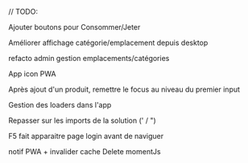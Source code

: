 // TODO:

Ajouter boutons pour Consommer/Jeter

Améliorer affichage catégorie/emplacement depuis desktop

refacto admin gestion emplacements/catégories

App icon PWA

Après ajout d'un produit, remettre le focus au niveau du premier input

Gestion des loaders dans l'app

Repasser sur les imports de la solution (' / ")

F5 fait apparaitre page login avant de naviguer

notif PWA + invalider cache
Delete momentJs

